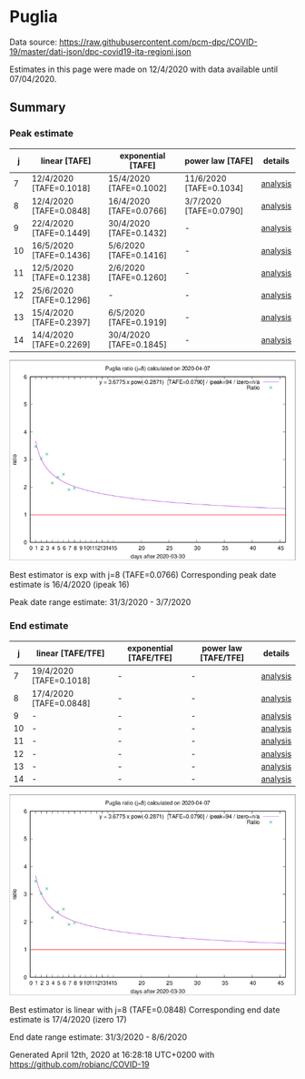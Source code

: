 # Puglia


Data source: https://raw.githubusercontent.com/pcm-dpc/COVID-19/master/dati-json/dpc-covid19-ita-regioni.json

Estimates in this page were made on 12/4/2020 with data available until 07/04/2020.


## Summary 

### Peak estimate 
|j|linear [TAFE]|exponential [TAFE]|power law [TAFE]|details|
|---|----|-----------|---------|-------|
|7|12/4/2020 [TAFE=0.1018]|15/4/2020 [TAFE=0.1002]|11/6/2020 [TAFE=0.1034]|[analysis](COVID-19_puglia_j7_2020-04-07.md)|
|8|12/4/2020 [TAFE=0.0848]|16/4/2020 [TAFE=0.0766]|3/7/2020 [TAFE=0.0790]|[analysis](COVID-19_puglia_j8_2020-04-07.md)|
|9|22/4/2020 [TAFE=0.1449]|30/4/2020 [TAFE=0.1432]|-|[analysis](COVID-19_puglia_j9_2020-04-07.md)|
|10|16/5/2020 [TAFE=0.1436]|5/6/2020 [TAFE=0.1416]|-|[analysis](COVID-19_puglia_j10_2020-04-07.md)|
|11|12/5/2020 [TAFE=0.1238]|2/6/2020 [TAFE=0.1260]|-|[analysis](COVID-19_puglia_j11_2020-04-07.md)|
|12|25/6/2020 [TAFE=0.1296]|-|-|[analysis](COVID-19_puglia_j12_2020-04-07.md)|
|13|15/4/2020 [TAFE=0.2397]|6/5/2020 [TAFE=0.1919]|-|[analysis](COVID-19_puglia_j13_2020-04-07.md)|
|14|14/4/2020 [TAFE=0.2269]|30/4/2020 [TAFE=0.1845]|-|[analysis](COVID-19_puglia_j14_2020-04-07.md)|

![best peak estimate](COVID-19_puglia_j8_2020-04-07.png)

Best estimator is exp with j=8 (TAFE=0.0766)
Corresponding peak date estimate is 16/4/2020 (ipeak 16)


Peak date range estimate: 31/3/2020 - 3/7/2020

### End estimate 
|j|linear [TAFE/TFE]|exponential [TAFE/TFE]|power law [TAFE/TFE]|details|
|---|----|-----------|---------|-------|
|7|19/4/2020 [TAFE=0.1018]|-|-|[analysis](COVID-19_puglia_j7_2020-04-07.md)|
|8|17/4/2020 [TAFE=0.0848]|-|-|[analysis](COVID-19_puglia_j8_2020-04-07.md)|
|9|-|-|-|[analysis](COVID-19_puglia_j9_2020-04-07.md)|
|10|-|-|-|[analysis](COVID-19_puglia_j10_2020-04-07.md)|
|11|-|-|-|[analysis](COVID-19_puglia_j11_2020-04-07.md)|
|12|-|-|-|[analysis](COVID-19_puglia_j12_2020-04-07.md)|
|13|-|-|-|[analysis](COVID-19_puglia_j13_2020-04-07.md)|
|14|-|-|-|[analysis](COVID-19_puglia_j14_2020-04-07.md)|

![best zero estimate](COVID-19_puglia_j8_2020-04-07.png)

Best estimator is linear with j=8 (TAFE=0.0848)
Corresponding end date estimate is 17/4/2020 (izero 17)


End date range estimate: 31/3/2020 - 8/6/2020

Generated April 12th, 2020 at 16:28:18 UTC+0200 with https://github.com/robianc/COVID-19
